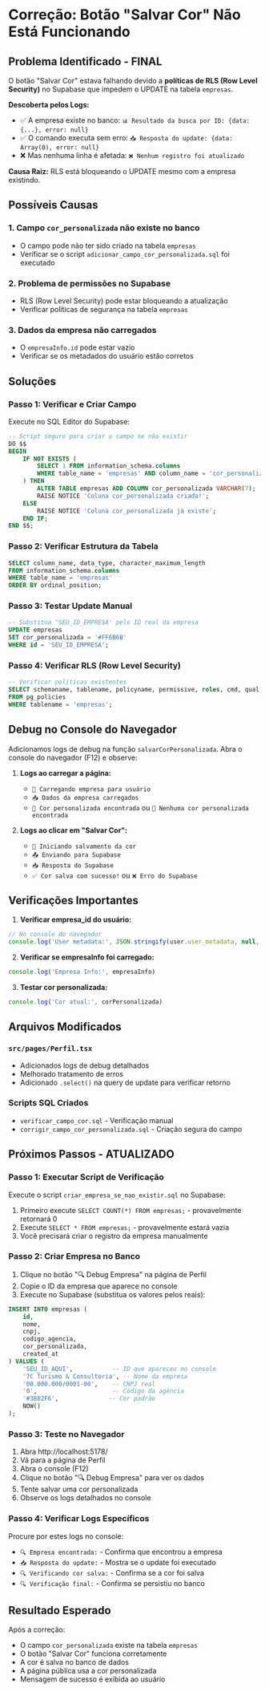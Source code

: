 # Correção: Botão "Salvar Cor" Não Está Funcionando

## Problema Identificado - FINAL
O botão "Salvar Cor" estava falhando devido a **políticas de RLS (Row Level Security)** no Supabase que impedem o UPDATE na tabela `empresas`.

**Descoberta pelos Logs:**
- ✅ A empresa existe no banco: `📊 Resultado da busca por ID: {data: {...}, error: null}`
- ✅ O comando executa sem erro: `📥 Resposta do update: {data: Array(0), error: null}`
- ❌ Mas nenhuma linha é afetada: `❌ Nenhum registro foi atualizado`

**Causa Raiz:** RLS está bloqueando o UPDATE mesmo com a empresa existindo.

## Possíveis Causas

### 1. Campo `cor_personalizada` não existe no banco
- O campo pode não ter sido criado na tabela `empresas`
- Verificar se o script `adicionar_campo_cor_personalizada.sql` foi executado

### 2. Problema de permissões no Supabase
- RLS (Row Level Security) pode estar bloqueando a atualização
- Verificar políticas de segurança na tabela `empresas`

### 3. Dados da empresa não carregados
- O `empresaInfo.id` pode estar vazio
- Verificar se os metadados do usuário estão corretos

## Soluções

### Passo 1: Verificar e Criar Campo
Execute no SQL Editor do Supabase:

```sql
-- Script seguro para criar o campo se não existir
DO $$
BEGIN
    IF NOT EXISTS (
        SELECT 1 FROM information_schema.columns 
        WHERE table_name = 'empresas' AND column_name = 'cor_personalizada'
    ) THEN
        ALTER TABLE empresas ADD COLUMN cor_personalizada VARCHAR(7);
        RAISE NOTICE 'Coluna cor_personalizada criada!';
    ELSE
        RAISE NOTICE 'Coluna cor_personalizada já existe';
    END IF;
END $$;
```

### Passo 2: Verificar Estrutura da Tabela
```sql
SELECT column_name, data_type, character_maximum_length 
FROM information_schema.columns 
WHERE table_name = 'empresas' 
ORDER BY ordinal_position;
```

### Passo 3: Testar Update Manual
```sql
-- Substitua 'SEU_ID_EMPRESA' pelo ID real da empresa
UPDATE empresas 
SET cor_personalizada = '#FF6B6B' 
WHERE id = 'SEU_ID_EMPRESA';
```

### Passo 4: Verificar RLS (Row Level Security)
```sql
-- Verificar políticas existentes
SELECT schemaname, tablename, policyname, permissive, roles, cmd, qual 
FROM pg_policies 
WHERE tablename = 'empresas';
```

## Debug no Console do Navegador

Adicionamos logs de debug na função `salvarCorPersonalizada`. Abra o console do navegador (F12) e observe:

1. **Logs ao carregar a página:**
   - `🏢 Carregando empresa para usuário`
   - `📥 Dados da empresa carregados`
   - `🎨 Cor personalizada encontrada` ou `🎨 Nenhuma cor personalizada encontrada`

2. **Logs ao clicar em "Salvar Cor":**
   - `🎨 Iniciando salvamento da cor`
   - `📤 Enviando para Supabase`
   - `📥 Resposta do Supabase`
   - `✅ Cor salva com sucesso!` ou `❌ Erro do Supabase`

## Verificações Importantes

1. **Verificar empresa_id do usuário:**
```javascript
// No console do navegador
console.log('User metadata:', JSON.stringify(user.user_metadata, null, 2))
```

2. **Verificar se empresaInfo foi carregado:**
```javascript
console.log('Empresa Info:', empresaInfo)
```

3. **Testar cor personalizada:**
```javascript
console.log('Cor atual:', corPersonalizada)
```

## Arquivos Modificados

### `src/pages/Perfil.tsx`
- Adicionados logs de debug detalhados
- Melhorado tratamento de erros
- Adicionado `.select()` na query de update para verificar retorno

### Scripts SQL Criados
- `verificar_campo_cor.sql` - Verificação manual
- `corrigir_campo_cor_personalizada.sql` - Criação segura do campo

## Próximos Passos - ATUALIZADO

### Passo 1: Executar Script de Verificação
Execute o script `criar_empresa_se_nao_existir.sql` no Supabase:
1. Primeiro execute `SELECT COUNT(*) FROM empresas;` - provavelmente retornará 0
2. Execute `SELECT * FROM empresas;` - provavelmente estará vazia
3. Você precisará criar o registro da empresa manualmente

### Passo 2: Criar Empresa no Banco
1. Clique no botão "🔍 Debug Empresa" na página de Perfil
2. Copie o ID da empresa que aparece no console
3. Execute no Supabase (substitua os valores pelos reais):

```sql
INSERT INTO empresas (
    id, 
    nome, 
    cnpj, 
    codigo_agencia, 
    cor_personalizada,
    created_at
) VALUES (
    'SEU_ID_AQUI',           -- ID que apareceu no console
    '7C Turismo & Consultoria', -- Nome da empresa
    '00.000.000/0001-00',    -- CNPJ real
    '0',                     -- Código da agência
    '#3B82F6',              -- Cor padrão
    NOW()
);
```

### Passo 3: Teste no Navegador
1. Abra http://localhost:5178/
2. Vá para a página de Perfil
3. Abra o console (F12)
4. Clique no botão "🔍 Debug Empresa" para ver os dados
5. Tente salvar uma cor personalizada
6. Observe os logs detalhados no console

### Passo 4: Verificar Logs Específicos
Procure por estes logs no console:
- `🔍 Empresa encontrada:` - Confirma que encontrou a empresa
- `📥 Resposta do update:` - Mostra se o update foi executado
- `🔍 Verificando cor salva:` - Confirma se a cor foi salva
- `🔍 Verificação final:` - Confirma se persistiu no banco

## Resultado Esperado

Após a correção:
- O campo `cor_personalizada` existe na tabela `empresas`
- O botão "Salvar Cor" funciona corretamente
- A cor é salva no banco de dados
- A página pública usa a cor personalizada
- Mensagem de sucesso é exibida ao usuário 